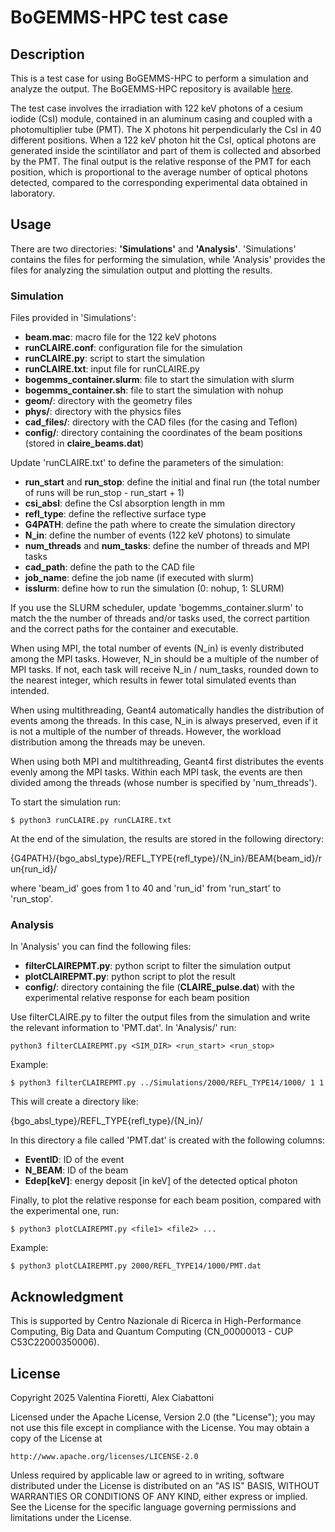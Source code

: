 # BoGEMMS-HPC test case

## Description
This is a test case for using BoGEMMS-HPC to perform a simulation and analyze the output.
The BoGEMMS-HPC repository is available [here](https://www.ict.inaf.it/gitlab/icsc_g4_hpc/BoGEMMS-HPC).
 
The test case involves the irradiation with 122 keV photons of a cesium iodide (CsI) module, contained in an aluminum casing and coupled with a photomultiplier tube (PMT). The X photons hit perpendicularly the CsI in 40 different positions. When a 122 keV photon hit the CsI, optical photons are generated inside the scintillator and part of them is collected and absorbed by the PMT. The final output is the relative response of the PMT for each position, which is proportional to the average number of optical photons detected, compared to the corresponding experimental data obtained in laboratory.

## Usage
There are two directories: **'Simulations'** and **'Analysis'**. 'Simulations' contains the files for performing the simulation, while 'Analysis' provides the files for analyzing the simulation output and plotting the results.

### Simulation
Files provided in 'Simulations':

- **beam.mac**: macro file for the 122 keV photons
- **runCLAIRE.conf**: configuration file for the simulation
- **runCLAIRE.py**: script to start the simulation
- **runCLAIRE.txt**: input file for runCLAIRE.py
- **bogemms_container.slurm**: file to start the simulation with slurm
- **bogemms_container.sh**: file to start the simulation with nohup
- **geom/**: directory with the geometry files
- **phys/**: directory with the physics files
- **cad_files/**: directory with the CAD files (for the casing and Teflon)
- **config/**: directory containing the coordinates of the beam positions (stored in **claire_beams.dat**)

Update 'runCLAIRE.txt' to define the parameters of the simulation:

- **run_start** and **run_stop**: define the initial and final run (the total number of runs will be run_stop - run_start + 1)
- **csi_absl**: define the CsI absorption length in mm
- **refl_type**: define the reflective surface type
- **G4PATH**: define the path where to create the simulation directory
- **N_in**: define the number of events (122 keV photons) to simulate
- **num_threads** and **num_tasks**: define the number of threads and MPI tasks
- **cad_path**: define the path to the CAD file
- **job_name**: define the job name (if executed with slurm)
- **isslurm**: define how to run the simulation (0: nohup, 1: SLURM)

If you use the SLURM scheduler, update 'bogemms_container.slurm' to match the the number of threads and/or tasks used, the correct partition and the correct paths for the container and executable. 

When using MPI, the total number of events (N_in) is evenly distributed among the MPI tasks. However, N_in should be a multiple of the number of MPI tasks. If not, each task will receive N_in / num_tasks, rounded down to the nearest integer, which results in fewer total simulated events than intended.

When using multithreading, Geant4 automatically handles the distribution of events among the threads. In this case, N_in is always preserved, even if it is not a multiple of the number of threads. However, the workload distribution among the threads may be uneven.

When using both MPI and multithreading, Geant4 first distributes the events evenly among the MPI tasks. Within each MPI task, the events are then divided among the threads (whose number is specified by 'num_threads').

To start the simulation run:

```
$ python3 runCLAIRE.py runCLAIRE.txt
```

At the end of the simulation, the results are stored in the following directory:

{G4PATH}/{bgo_absl_type}/REFL_TYPE{refl_type}/{N_in}/BEAM{beam_id}/run{run_id}/

where 'beam_id' goes from 1 to 40 and 'run_id' from 'run_start' to 'run_stop'.

### Analysis
In 'Analysis' you can find the following files:

- **filterCLAIREPMT.py**: python script to filter the simulation output
- **plotCLAIREPMT.py**: python script to plot the result
- **config/**: directory containing the file (**CLAIRE_pulse.dat**) with the experimental relative response for each beam position

Use filterCLAIRE.py to filter the output files from the simulation and write the relevant information to 'PMT.dat'.
In 'Analysis/' run:

```
python3 filterCLAIREPMT.py <SIM_DIR> <run_start> <run_stop>
```

Example:

```
$ python3 filterCLAIREPMT.py ../Simulations/2000/REFL_TYPE14/1000/ 1 1
```

This will create a directory like:

{bgo_absl_type}/REFL_TYPE{refl_type}/{N_in}/

In this directory a file called 'PMT.dat' is created with the following columns:

- **EventID**: ID of the event
- **N_BEAM**: ID of the beam
- **Edep[keV]**: energy deposit [in keV] of the detected optical photon

Finally, to plot the relative response for each beam position, compared with the experimental one, run:

```
$ python3 plotCLAIREPMT.py <file1> <file2> ...
```

Example:

```
$ python3 plotCLAIREPMT.py 2000/REFL_TYPE14/1000/PMT.dat
```

## Acknowledgment
This is supported by Centro Nazionale di Ricerca in High-Performance Computing, Big Data and Quantum Computing (CN_00000013 - CUP C53C22000350006).

## License
Copyright 2025 Valentina Fioretti, Alex Ciabattoni

Licensed under the Apache License, Version 2.0 (the "License");
you may not use this file except in compliance with the License.
You may obtain a copy of the License at

    http://www.apache.org/licenses/LICENSE-2.0

Unless required by applicable law or agreed to in writing, software
distributed under the License is distributed on an "AS IS" BASIS,
WITHOUT WARRANTIES OR CONDITIONS OF ANY KIND, either express or implied.
See the License for the specific language governing permissions and
limitations under the License.
